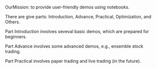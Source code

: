 OurMission: to provide user-friendly demos using notebooks. 

There are give parts: Introduction, Advance, Practical, Optimization, and Others.

Part Introduction involves seveval basic demos, which are prepared for beginners.

Part Advance involves some advanced demos, e.g., ensemble stock trading.

Part Practical involves paper trading and live trading (in the future).

